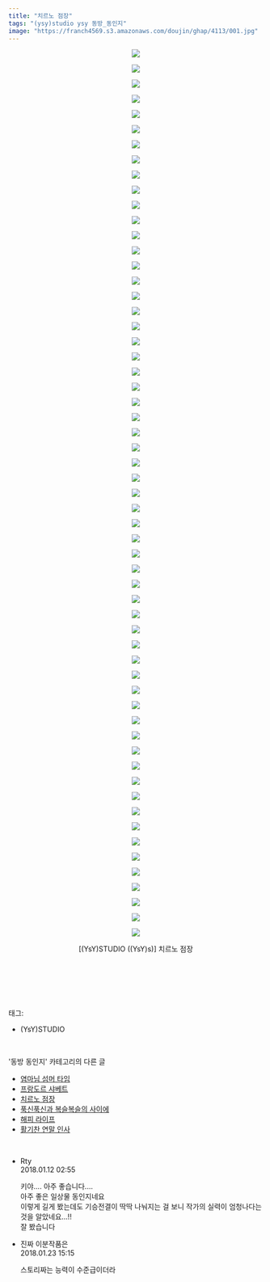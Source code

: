 ```yaml
---
title: "치르노 점장"
tags: "(ysy)studio ysy 동방_동인지"
image: "https://franch4569.s3.amazonaws.com/doujin/ghap/4113/001.jpg"
---
```

<div class="article">
<p style="text-align: center; clear: none; float: none;"><img src="{{ site.imgserver2 }}/ghap/4113/001.jpg"/></p>
<p style="text-align: center; clear: none; float: none;"><img src="{{ site.imgserver2 }}/ghap/4113/002.jpg"/></p>
<p style="text-align: center; clear: none; float: none;"><img src="{{ site.imgserver2 }}/ghap/4113/003.jpg"/></p>
<p style="text-align: center; clear: none; float: none;"><img src="{{ site.imgserver2 }}/ghap/4113/004.jpg"/></p>
<p style="text-align: center; clear: none; float: none;"><img src="{{ site.imgserver2 }}/ghap/4113/005.jpg"/></p>
<p style="text-align: center; clear: none; float: none;"><img src="{{ site.imgserver2 }}/ghap/4113/006.jpg"/></p>
<p style="text-align: center; clear: none; float: none;"><img src="{{ site.imgserver2 }}/ghap/4113/007.jpg"/></p>
<p style="text-align: center; clear: none; float: none;"><img src="{{ site.imgserver2 }}/ghap/4113/008.jpg"/></p>
<p style="text-align: center; clear: none; float: none;"><img src="{{ site.imgserver2 }}/ghap/4113/009.jpg"/></p>
<p style="text-align: center; clear: none; float: none;"><img src="{{ site.imgserver2 }}/ghap/4113/010.jpg"/></p>
<p style="text-align: center; clear: none; float: none;"><img src="{{ site.imgserver2 }}/ghap/4113/011.jpg"/></p>
<p style="text-align: center; clear: none; float: none;"><img src="{{ site.imgserver2 }}/ghap/4113/012.jpg"/></p>
<p style="text-align: center; clear: none; float: none;"><img src="{{ site.imgserver2 }}/ghap/4113/013.jpg"/></p>
<p style="text-align: center; clear: none; float: none;"><img src="{{ site.imgserver2 }}/ghap/4113/014.jpg"/></p>
<p style="text-align: center; clear: none; float: none;"><img src="{{ site.imgserver2 }}/ghap/4113/015.jpg"/></p>
<p style="text-align: center; clear: none; float: none;"><img src="{{ site.imgserver2 }}/ghap/4113/016.jpg"/></p>
<p style="text-align: center; clear: none; float: none;"><img src="{{ site.imgserver2 }}/ghap/4113/017.jpg"/></p>
<p style="text-align: center; clear: none; float: none;"><img src="{{ site.imgserver2 }}/ghap/4113/018.jpg"/></p>
<p style="text-align: center; clear: none; float: none;"><img src="{{ site.imgserver2 }}/ghap/4113/019.jpg"/></p>
<p style="text-align: center; clear: none; float: none;"><img src="{{ site.imgserver2 }}/ghap/4113/020.jpg"/></p>
<p style="text-align: center; clear: none; float: none;"><img src="{{ site.imgserver2 }}/ghap/4113/021.jpg"/></p>
<p style="text-align: center; clear: none; float: none;"><img src="{{ site.imgserver2 }}/ghap/4113/022.jpg"/></p>
<p style="text-align: center; clear: none; float: none;"><img src="{{ site.imgserver2 }}/ghap/4113/023.jpg"/></p>
<p style="text-align: center; clear: none; float: none;"><img src="{{ site.imgserver2 }}/ghap/4113/024.jpg"/></p>
<p style="text-align: center; clear: none; float: none;"><img src="{{ site.imgserver2 }}/ghap/4113/025.jpg"/></p>
<p style="text-align: center; clear: none; float: none;"><img src="{{ site.imgserver2 }}/ghap/4113/026.jpg"/></p>
<p style="text-align: center; clear: none; float: none;"><img src="{{ site.imgserver2 }}/ghap/4113/027.jpg"/></p>
<p style="text-align: center; clear: none; float: none;"><img src="{{ site.imgserver2 }}/ghap/4113/028.jpg"/></p>
<p style="text-align: center; clear: none; float: none;"><img src="{{ site.imgserver2 }}/ghap/4113/029.jpg"/></p>
<p style="text-align: center; clear: none; float: none;"><img src="{{ site.imgserver2 }}/ghap/4113/030.jpg"/></p>
<p style="text-align: center; clear: none; float: none;"><img src="{{ site.imgserver2 }}/ghap/4113/031.jpg"/></p>
<p style="text-align: center; clear: none; float: none;"><img src="{{ site.imgserver2 }}/ghap/4113/032.jpg"/></p>
<p style="text-align: center; clear: none; float: none;"><img src="{{ site.imgserver2 }}/ghap/4113/033.jpg"/></p>
<p style="text-align: center; clear: none; float: none;"><img src="{{ site.imgserver2 }}/ghap/4113/034.jpg"/></p>
<p style="text-align: center; clear: none; float: none;"><img src="{{ site.imgserver2 }}/ghap/4113/035.jpg"/></p>
<p style="text-align: center; clear: none; float: none;"><img src="{{ site.imgserver2 }}/ghap/4113/036.jpg"/></p>
<p style="text-align: center; clear: none; float: none;"><img src="{{ site.imgserver2 }}/ghap/4113/037.jpg"/></p>
<p style="text-align: center; clear: none; float: none;"><img src="{{ site.imgserver2 }}/ghap/4113/038.jpg"/></p>
<p style="text-align: center; clear: none; float: none;"><img src="{{ site.imgserver2 }}/ghap/4113/039.jpg"/></p>
<p style="text-align: center; clear: none; float: none;"><img src="{{ site.imgserver2 }}/ghap/4113/040.jpg"/></p>
<p style="text-align: center; clear: none; float: none;"><img src="{{ site.imgserver2 }}/ghap/4113/041.jpg"/></p>
<p style="text-align: center; clear: none; float: none;"><img src="{{ site.imgserver2 }}/ghap/4113/042.jpg"/></p>
<p style="text-align: center; clear: none; float: none;"><img src="{{ site.imgserver2 }}/ghap/4113/043.jpg"/></p>
<p style="text-align: center; clear: none; float: none;"><img src="{{ site.imgserver2 }}/ghap/4113/044.jpg"/></p>
<p style="text-align: center; clear: none; float: none;"><img src="{{ site.imgserver2 }}/ghap/4113/045.jpg"/></p>
<p style="text-align: center; clear: none; float: none;"><img src="{{ site.imgserver2 }}/ghap/4113/046.jpg"/></p>
<p style="text-align: center; clear: none; float: none;"><img src="{{ site.imgserver2 }}/ghap/4113/047.jpg"/></p>
<p style="text-align: center; clear: none; float: none;"><img src="{{ site.imgserver2 }}/ghap/4113/048.jpg"/></p>
<p style="text-align: center; clear: none; float: none;"><img src="{{ site.imgserver2 }}/ghap/4113/049.jpg"/></p>
<p style="text-align: center; clear: none; float: none;"><img src="{{ site.imgserver2 }}/ghap/4113/050.jpg"/></p>
<p style="text-align: center; clear: none; float: none;"><img src="{{ site.imgserver2 }}/ghap/4113/051.jpg"/></p>
<p style="text-align: center; clear: none; float: none;"><img src="{{ site.imgserver2 }}/ghap/4113/052.jpg"/></p>
<p style="text-align: center; clear: none; float: none;"><img src="{{ site.imgserver2 }}/ghap/4113/053.jpg"/></p>
<p style="text-align: center; clear: none; float: none;"><img src="{{ site.imgserver2 }}/ghap/4113/054.jpg"/></p>
<p style="text-align: center; clear: none; float: none;"><img src="{{ site.imgserver2 }}/ghap/4113/055.jpg"/></p>
<p style="text-align: center; clear: none; float: none;"><img src="{{ site.imgserver2 }}/ghap/4113/056.jpg"/></p>
<p style="text-align: center; clear: none; float: none;"><img src="{{ site.imgserver2 }}/ghap/4113/057.jpg"/></p>
<p style="text-align: center; clear: none; float: none;"><img src="{{ site.imgserver2 }}/ghap/4113/058.jpg"/></p>
<p style="text-align: center; clear: none; float: none;"><img src="{{ site.imgserver2 }}/ghap/4113/059.jpg"/></p>
<p style="text-align: center; clear: none; float: none;">[(YsY)STUDIO ((YsY)s)] 치르노 점장</p>
<p style="text-align: center; clear: none; float: none;"><br/></p>
<p><br/></p>
</div><br/>
<div class="tagTrail">
<p>태그: </p>
<ul>
<li>(YsY)STUDIO</li>
</ul>
</div><br/>
<div class="another">
<p>'동방 동인지' 카테고리의 다른 글</p>
<ul>
<li><a href="/ghap_4126">염마님 섬머 타임</a></li>
<li><a href="/ghap_4114">프랑도르 샤베트</a></li>
<li><a href="/ghap_4113">치르노 점장</a></li>
<li><a href="/ghap_4100">푹신푹신과 복슬복슬의 사이에</a></li>
<li><a href="/ghap_4090">해피 라이프</a></li>
<li><a href="/ghap_4084">활기찬 연말 인사</a></li>
</ul>
</div><br/>
<div class="cb_module cb_fluid">
<div class="cb_wrt cb_profile">
<div class="comment">
<ul>
<li class="cb_thumb_off" id="comment15172454">
<div class="cb_comment_area">
<div class="cb_info_area">
<div class="cb_section">
<span class="cb_nick_name">Rty</span>
</div>
<div class="cb_section">
<span class="cb_date">2018.01.12 02:55 </span>
</div>
</div>
<div class="cb_dsc_comment">
<p class="cb_dsc">
											키야.... 아주 좋습니다....<br/>
아주 좋은 일상물 동인지네요 <br/>
이렇게 길게 봤는데도 기승전결이 딱딱 나눠지는 걸 보니 작가의 실력이 엄청나다는 것을 알았네요...!!<br/>
잘 봤습니다
										</p>
</div>
</div></li>
<li class="cb_thumb_off" id="comment15180908">
<div class="cb_comment_area">
<div class="cb_info_area">
<div class="cb_section">
<span class="cb_nick_name">진짜 이분작품은</span>
</div>
<div class="cb_section">
<span class="cb_date">2018.01.23 15:15 </span>
</div>
</div>
<div class="cb_dsc_comment">
<p class="cb_dsc">
											스토리짜는 능력이 수준급이더라
										</p>
</div>
</div></li>
</ul>
</div>
</div><!-- commentList close -->
</div><br/>
